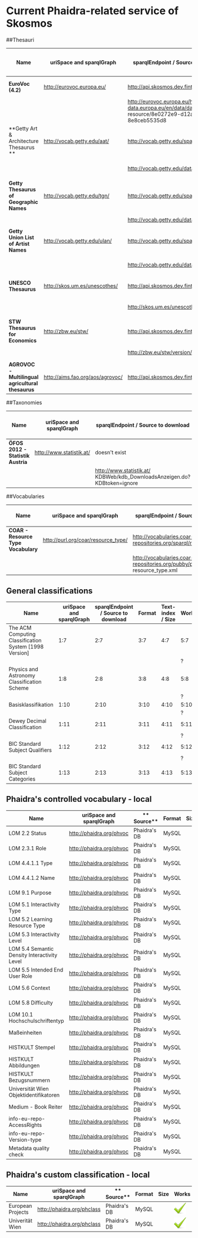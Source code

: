 # Current Phaidra-related service of Skosmos

##Thesauri

| **Name** | **uriSpace and sparqlGraph** | **sparqlEndpoint / Source to download** |**Format** | **Text-index / TDB Size** | **Works** |
| -- | -- | -- | -- | -- | -- |
| **EuroVoc (4.2)**| http://eurovoc.europa.eu/ |  http://api.skosmos.dev.finto.fi/sparql | SKOS | Yes  |  online ![](Images/tick.png) |
| | | http://eurovoc.europa.eu/http://open-data.europa.eu/en/data/dataset/eurovoc/ resource/8e0272e9-d12a-4e78-9fe7-8e8ceb5535d8 |.rdf |   ![](Images/question_mark.png) 900 MB | local ![](Images/tick.png) |
| **Getty Art & Architecture Thesaurus ** |http://vocab.getty.edu/aat/ | http://vocab.getty.edu/sparql | SKOS | *No* | online ![](Images/delete.png) |
| | | http://vocab.getty.edu/dataset/aat/full.zip | .nt | 5,9 GB | local ![](Images/tick.png)|  
| **Getty Thesaurus of Geographic Names** | http://vocab.getty.edu/tgn/ | http://vocab.getty.edu/sparql | SKOS | *No* | online ![](Images/delete.png)| 
| | | http://vocab.getty.edu/dataset/tgn/full.zip | .nt |69 GB |  ![](Images/tick.png) |
| **Getty Union List of Artist Names** | http://vocab.getty.edu/ulan/ | http://vocab.getty.edu/sparql | SKOS | *No* | online ![](Images/delete.png)| 
| | | http://vocab.getty.edu/dataset/ulan/full.zip | .nt |16 GB | local ![](Images/tick.png) |
|  **UNESCO Thesaurus** | http://skos.um.es/unescothes/ | http://api.skosmos.dev.finto.fi/sparql | SKOS | Yes | online ![](Images/tick.png) |
|  |   | http://skos.um.es/unescothes/ |  .rdf| 25 MB  | local ![](Images/tick.png) |
| **STW Thesaurus for Economics** | http://zbw.eu/stw/ | http://api.skosmos.dev.finto.fi/sparql | SKOS | Yes  |![](Images/tick.png) |
| | | http://zbw.eu/stw/version/latest/about | .rdf / .nt / .ttl | ![](Images/question_mark.png) |  local ![](Images/question_mark.png)|
| **AGROVOC - Multilingual agricultural thesaurus** | http://aims.fao.org/aos/agrovoc/ | http://api.skosmos.dev.finto.fi/sparql | SKOS | Yes | online ![](Images/tick.png) |


##Taxonomies

| **Name** | **uriSpace and sparqlGraph** | **sparqlEndpoint / Source to download** |**Format** | **Text-index / TDB Size** | **Works** |
| -- | -- | -- | -- | -- | -- |
| **ÖFOS 2012 - Statistik Austria** | http://www.statistik.at/ | doesn't exist | -  | - | online ![](Images/delete.png)  | 
|  |  | http://www.statistik.at/ KDBWeb/kdb_DownloadsAnzeigen.do?KDBtoken=ignore | CSV, PDF, XLS |  ![](Images/question_mark.png)  | local ![](Images/tick.png)  |

##Vocabularies

| **Name** | **uriSpace and sparqlGraph** | **sparqlEndpoint / Source to download** |**Format** | **Text-index / Size** | **Works** |
| -- | -- | -- | -- | -- | -- |
| **COAR - Resource Type Vocabulary** |  http://purl.org/coar/resource_type/ | http://vocabularies.coar-repositories.org/sparql/repositories/coar | *SKOS-XL* | ![](Images/question_mark.png) | online ![](Images/delete.png) |
| | | http://vocabularies.coar-repositories.org/pubby/page/ resource_type.xml | SKOS-XL |  ![](Images/question_mark.png) | local ![](Images/tick.png) |

## General classifications

| **Name** | **uriSpace and sparqlGraph** | **sparqlEndpoint / Source to download** |**Format** | **Text-index / Size** | **Works** |
| -- | -- | -- | -- | -- | -- |
| The ACM Computing Classification System [1998 Version]| 1:7 | 2:7 | 3:7 | 4:7 | 5:7 | 
|  |  |  |  |  | ? |
|Physics and Astronomy Classification Scheme| 1:8 | 2:8 | 3:8 | 4:8 | 5:8 |
|  |  |  |  |  | ? |
| Basisklassifikation | 1:10 | 2:10 | 3:10 | 4:10 | 5:10 |
|  |  |  |  |  | ? |
| Dewey Decimal Classification | 1:11 | 2:11 | 3:11 | 4:11 | 5:11 |
|  |  |  |  |  | ? |
| BIC Standard Subject Qualifiers | 1:12 | 2:12 | 3:12 | 4:12 | 5:12 |
|  |  |  |  |  | ? |
| BIC Standard Subject Categories | 1:13 | 2:13 | 3:13 | 4:13 | 5:13 | 

## Phaidra's controlled vocabulary - local

| **Name** | **uriSpace and sparqlGraph** | ** Source** |**Format** | **Size** | **Works** |
| -- | -- | -- | -- | -- | -- |
| LOM 2.2 Status | http://phaidra.org/phvoc | Phaidra's DB | MySQL |  |  ![](Images/tick.png) |
| LOM 2.3.1 Role | http://phaidra.org/phvoc | Phaidra's DB | MySQL |  |  ![](Images/tick.png) |
| LOM 4.4.1.1 Type | http://phaidra.org/phvoc | Phaidra's DB | MySQL |  |  ![](Images/tick.png) |
| LOM 4.4.1.2 Name | http://phaidra.org/phvoc | Phaidra's DB | MySQL |  |  ![](Images/tick.png) |
| LOM 9.1 Purpose | http://phaidra.org/phvoc | Phaidra's DB | MySQL |  |  ![](Images/tick.png) |
| LOM 5.1 Interactivity Type | http://phaidra.org/phvoc | Phaidra's DB | MySQL |  |  ![](Images/tick.png) |
| LOM 5.2 Learning Resource Type | http://phaidra.org/phvoc | Phaidra's DB | MySQL |  |  ![](Images/tick.png) |
| LOM 5.3 Interactivity Level | http://phaidra.org/phvoc | Phaidra's DB | MySQL |  |  ![](Images/tick.png) |
| LOM 5.4 Semantic Density Interactivity Level | http://phaidra.org/phvoc | Phaidra's DB | MySQL |  |  ![](Images/tick.png) |
| LOM 5.5 Intended End User Role | http://phaidra.org/phvoc | Phaidra's DB | MySQL |  |  ![](Images/tick.png) |
| LOM 5.6 Context | http://phaidra.org/phvoc | Phaidra's DB | MySQL |  |  ![](Images/tick.png) |
| LOM 5.8 Difficulty | http://phaidra.org/phvoc | Phaidra's DB | MySQL |  |  ![](Images/tick.png) |
| LOM 10.1 Hochschulschriftentyp | http://phaidra.org/phvoc | Phaidra's DB | MySQL |  |  ![](Images/tick.png) |
| Maßeinheiten | http://phaidra.org/phvoc | Phaidra's DB | MySQL |  |  ![](Images/tick.png) |
| HISTKULT Stempel | http://phaidra.org/phvoc | Phaidra's DB | MySQL |  |  ![](Images/tick.png) |
| HISTKULT Abbildungen | http://phaidra.org/phvoc | Phaidra's DB | MySQL |  |  ![](Images/tick.png) |
| HISTKULT Bezugsnummern | http://phaidra.org/phvoc | Phaidra's DB | MySQL |  |  ![](Images/tick.png) |
| Universität Wien Objektidentifikatoren | http://phaidra.org/phvoc | Phaidra's DB | MySQL |  |  ![](Images/tick.png) |
| Medium - Book Reiter | http://phaidra.org/phvoc | Phaidra's DB | MySQL |  |  ![](Images/tick.png) |
| info-eu-repo-AccessRights | http://phaidra.org/phvoc | Phaidra's DB | MySQL |  |  ![](Images/tick.png) |
| info-eu-repo-Version-type | http://phaidra.org/phvoc | Phaidra's DB | MySQL |  |  ![](Images/tick.png) |
| Metadata quality check | http://phaidra.org/phvoc | Phaidra's DB | MySQL |  |  ![](Images/tick.png) |



## Phaidra's custom classification - local

| **Name** | **uriSpace and sparqlGraph** | ** Source** |**Format** | **Size** | **Works** |
| -- | -- | -- | -- | -- | -- |
| European Projects |  http://phaidra.org/phclass | Phaidra's DB | MySQL |  |  ![](Images/tick.png) |
| Univerität Wien |http://phaidra.org/phclass | Phaidra's DB | MySQL |  |  ![](Images/tick.png) |